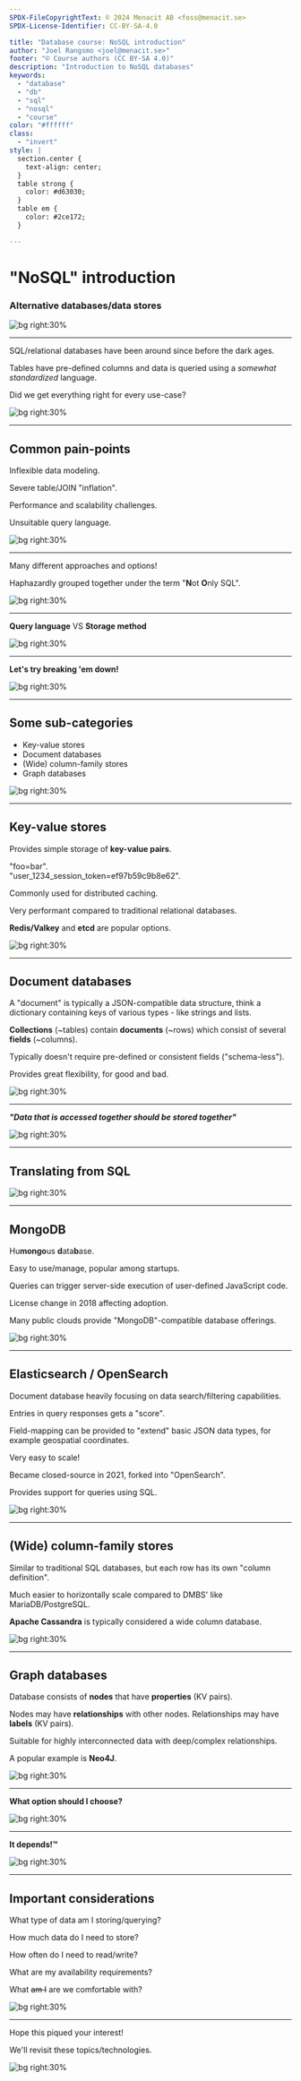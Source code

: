 ```yaml
---
SPDX-FileCopyrightText: © 2024 Menacit AB <foss@menacit.se>
SPDX-License-Identifier: CC-BY-SA-4.0

title: "Database course: NoSQL introduction"
author: "Joel Rangsmo <joel@menacit.se>"
footer: "© Course authors (CC BY-SA 4.0)"
description: "Introduction to NoSQL databases"
keywords:
  - "database"
  - "db"
  - "sql"
  - "nosql"
  - "course"
color: "#ffffff"
class:
  - "invert"
style: |
  section.center {
    text-align: center;
  }
  table strong {
    color: #d63030;
  }
  table em {
    color: #2ce172;
  }

---
```

<!-- _footer: "%ATTRIBUTION_PREFIX% Jason Thibault (CC BY 2.0)" -->
# "NoSQL" introduction
### Alternative databases/data stores

![bg right:30%](images/10-biosphere.jpg)

---
<!-- _footer: "%ATTRIBUTION_PREFIX% Jason Thibault (CC BY 2.0)" -->
SQL/relational databases have been around
since before the dark ages.  

Tables have pre-defined
columns and data is queried
using a _somewhat standardized_ language.  

Did we get everything right
for every use-case?

![bg right:30%](images/10-biosphere.jpg)

---
<!-- _footer: "%ATTRIBUTION_PREFIX% Pelle Sten (CC BY 2.0)" -->
## Common pain-points
Inflexible data modeling.  

Severe table/JOIN "inflation".  

Performance and scalability challenges.  

Unsuitable query language. 

![bg right:30%](images/10-rusty_silos.jpg)

---
<!-- _footer: "%ATTRIBUTION_PREFIX% Dennis van Zuijlekom (CC BY-SA 2.0)" -->
Many different approaches and options!  

Haphazardly grouped together under
the term "**N**ot **O**nly SQL".  

![bg right:30%](images/10-lego.jpg)

---
<!-- _footer: "%ATTRIBUTION_PREFIX% Rod Waddington (CC BY-SA 2.0)" -->
**Query language** VS **Storage method**

![bg right:30%](images/10-wrens.jpg)

---
<!-- _footer: "%ATTRIBUTION_PREFIX% Jan Hrdina (CC BY-SA 2.0)" -->
**Let's try breaking 'em down!**

![bg right:30%](images/10-optics.jpg)

---
<!-- _footer: "%ATTRIBUTION_PREFIX% Rod Waddington (CC BY-SA 2.0)" -->
## Some sub-categories
- Key-value stores
- Document databases
- (Wide) column-family stores
- Graph databases

![bg right:30%](images/10-singapore_street.jpg)

---
<!-- _footer: "%ATTRIBUTION_PREFIX% Wolfgang Stief (CC0 1.0)" -->
## Key-value stores
Provides simple storage of
**key-value pairs**.  

"foo=bar".  
"user\_1234\_session\_token=ef97b59c9b8e62".

Commonly used for distributed caching.

Very performant compared to
traditional relational databases.

**Redis/Valkey** and **etcd**
are popular options.

![bg right:30%](images/10-cooling_system.jpg)

---
<!-- _footer: "%ATTRIBUTION_PREFIX% Nicholas A. Tonelli (CC BY 2.0)" -->
## Document databases
A "document" is typically a
JSON-compatible data structure,
think a dictionary containing keys
of various types - like strings and lists.

**Collections** (\~tables) contain
**documents** (\~rows) which consist of several
**fields** (\~columns).

Typically doesn't require pre-defined
or consistent fields ("schema-less").

Provides great flexibility,
for good and bad.

![bg right:30%](images/10-birch_forest.jpg)

---
<!-- _footer: "%ATTRIBUTION_PREFIX% Nicholas A. Tonelli (CC BY 2.0)" -->
**_"Data that is accessed together
should be stored together"_**

![bg right:30%](images/10-birch_forest.jpg)

---
<!-- _footer: "%ATTRIBUTION_PREFIX% Nicholas A. Tonelli (CC BY 2.0)" -->
## Translating from SQL

<!-- https://www.upwork.com/mc/documents/RD-vs-NRD.png -->

![bg right:30%](images/10-birch_forest.jpg)

---
<!-- _footer: "%ATTRIBUTION_PREFIX% Nicholas A. Tonelli (CC BY 2.0)" -->
## MongoDB
Hu**mongo**us **d**ata**b**ase.  

Easy to use/manage, popular among startups.  

Queries can trigger server-side execution
of user-defined JavaScript code.  
  
License change in 2018 affecting adoption.  
  
Many public clouds provide
"MongoDB"-compatible database offerings.

![bg right:30%](images/10-birch_forest.jpg)

---
<!-- _footer: "%ATTRIBUTION_PREFIX% Nicholas A. Tonelli (CC BY 2.0)" -->
## Elasticsearch / OpenSearch
Document database heavily focusing on
data search/filtering capabilities.

Entries in query responses gets a "score".  
  
Field-mapping can be provided to "extend"
basic JSON data types, for example
geospatial coordinates.  

Very easy to scale!  

Became closed-source in 2021,
forked into "OpenSearch".  
  
Provides support for queries using SQL.

![bg right:30%](images/10-birch_forest.jpg)

---
<!-- _footer: "%ATTRIBUTION_PREFIX% Kurayba (CC BY-SA 2.0)" -->
## (Wide) column-family stores
Similar to traditional SQL databases,
but each row has its own "column definition".  

Much easier to horizontally scale
compared to DMBS' like MariaDB/PostgreSQL.

**Apache Cassandra** is typically
considered a wide column database.

![bg right:30%](images/10-snow_spheres.jpg)

---
<!-- _footer: "%ATTRIBUTION_PREFIX% Pelle Sten (CC BY 2.0)" -->
## Graph databases
Database consists of **nodes**
that have **properties** (KV pairs).  

Nodes may have **relationships** with
other nodes. Relationships may have
**labels** (KV pairs).  

Suitable for highly interconnected
data with deep/complex relationships.  
  
A popular example is **Neo4J**.

![bg right:30%](images/10-spheres.jpg)

<!-- https://images.contentstack.io/v3/assets/blt36c2e63521272fdc/blt1ca2179301629d11/60c14f85d475801b9d54ffae/22.JPG -->

---
<!-- _footer: "%ATTRIBUTION_PREFIX% Scott Merrill (CC BY-SA 2.0)" -->
**What option should I choose?**  

![bg right:30%](images/10-pipes.jpg)

---
<!-- _footer: "%ATTRIBUTION_PREFIX% Scott Merrill (CC BY-SA 2.0)" -->
**It depends!™**

![bg right:30%](images/10-pipes.jpg)

---
<!-- _footer: "%ATTRIBUTION_PREFIX% Oklahoma National Guard (CC BY 2.0)" -->
## Important considerations
What type of data am I storing/querying?  
  
How much data do I need to store?  
  
How often do I need to read/write?  

What are my availability requirements?  
  
What ~~am I~~ are we comfortable with?

![bg right:30%](images/10-rappelling_worker.jpg)

---
<!-- _footer: "%ATTRIBUTION_PREFIX% Kuhnmi (CC BY 2.0)" -->
Hope this piqued your interest!  

We'll revisit these topics/technologies.

![bg right:30%](images/10-bird.jpg)
